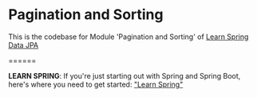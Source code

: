 # Pagination and Sorting

This is the codebase for Module 'Pagination and Sorting' of [Learn Spring Data JPA](https://www.baeldung.com/learn-spring-data-jpa-course)



======

**LEARN SPRING**: If you're just starting out with Spring and Spring Boot, here's where you need to get started: ["Learn Spring"](https://www.baeldung.com/course-ls-ot33p)
